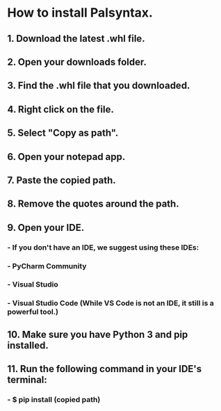 # How to install Palsyntax.

## 1. Download the latest .whl file.
## 2. Open your downloads folder.
## 3. Find the .whl file that you downloaded.
## 4. Right click on the file.
## 5. Select "Copy as path".
## 6. Open your notepad app.
## 7. Paste the copied path.
## 8. Remove the quotes around the path.
## 9. Open your IDE.
  
###   - If you don't have an IDE, we suggest using these IDEs:
     
###     - PyCharm Community
###     - Visual Studio
###     - Visual Studio Code (While VS Code is not an IDE, it still is a powerful tool.)

## 10. Make sure you have Python 3 and pip installed.

## 11. Run the following command in your IDE's terminal:
###    - $ pip install (copied path)
